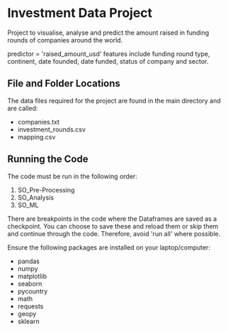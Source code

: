 # Investment Data Project
Project to visualise, analyse and predict the amount raised in funding rounds of companies around the world. 

predictor = 'raised_amount_usd'
features include funding round type, continent, date founded, date funded, status of company and sector.

## File and Folder Locations

The data files required for the project are found in the main directory and are called:
- companies.txt
- investment_rounds.csv
- mapping.csv

## Running the Code

The code must be run in the following order:
1. SO_Pre-Processing
2. SO_Analysis
3. SO_ML

There are breakpoints in the code where the Dataframes are saved as a checkpoint. You can choose to save these and reload them or skip them and continue through the code. Therefore, avoid 'run all' where possible. 

Ensure the following packages are installed on your laptop/computer:
- pandas
- numpy
- matplotlib
- seaborn
- pycountry
- math
- requests
- geopy
- sklearn 
